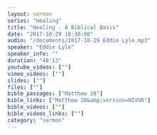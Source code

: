 ```yaml
---
layout: sermon
series: "Healing"
title: "Healing - A Biblical Basis"
date: "2017-10-29 18:30:00"
audio: "/documents/2017-10-29 Eddie Lyle.mp3"
speaker: "Eddie Lyle"
speaker_info: ""
duration: "48'13"
youtube_videos: [""]
vimeo_videos: [""]
slides: [""]
files: [""]
bible_passages: ["Matthew 28"]
bible_links: ["Matthew 28&amp;version=NIVUK"]
bible_videos: [""]
bible_videos_links: [""]
category: "sermon"
---
```

